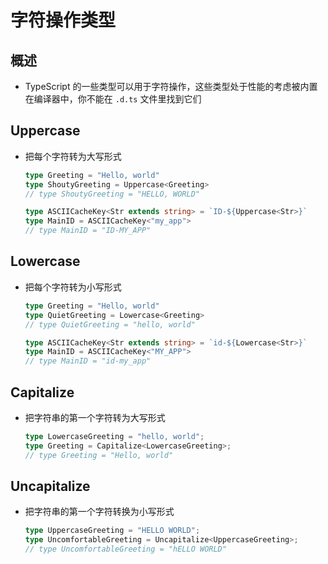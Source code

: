 # 字符操作类型

## 概述

  - TypeScript 的一些类型可以用于字符操作，这些类型处于性能的考虑被内置在编译器中，你不能在 `.d.ts` 文件里找到它们

## Uppercase

  - 把每个字符转为大写形式

    ```ts
    type Greeting = "Hello, world"
    type ShoutyGreeting = Uppercase<Greeting>
    // type ShoutyGreeting = "HELLO, WORLD"

    type ASCIICacheKey<Str extends string> = `ID-${Uppercase<Str>}`
    type MainID = ASCIICacheKey<"my_app">
    // type MainID = "ID-MY_APP"
    ```

## Lowercase

  - 把每个字符转为小写形式

    ```ts
    type Greeting = "Hello, world"
    type QuietGreeting = Lowercase<Greeting>
    // type QuietGreeting = "hello, world"

    type ASCIICacheKey<Str extends string> = `id-${Lowercase<Str>}`
    type MainID = ASCIICacheKey<"MY_APP">
    // type MainID = "id-my_app"
    ```

## Capitalize

  - 把字符串的第一个字符转为大写形式

    ```ts
    type LowercaseGreeting = "hello, world";
    type Greeting = Capitalize<LowercaseGreeting>;
    // type Greeting = "Hello, world"
    ```

## Uncapitalize

  - 把字符串的第一个字符转换为小写形式

    ```ts
    type UppercaseGreeting = "HELLO WORLD";
    type UncomfortableGreeting = Uncapitalize<UppercaseGreeting>;
    // type UncomfortableGreeting = "hELLO WORLD"
    ```
